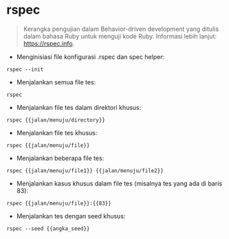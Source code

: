 # rspec

> Kerangka pengujian dalam Behavior-driven development yang ditulis dalam bahasa Ruby untuk menguji kode Ruby.
> Informasi lebih lanjut: <https://rspec.info>.

- Menginisiasi file konfigurasi .rspec dan spec helper:

`rspec --init`

- Menjalankan semua file tes:

`rspec`

- Menjalankan file tes dalam direktori khusus:

`rspec {{jalan/menuju/directory}}`

- Menjalankan file tes khusus:

`rspec {{jalan/menuju/file}}`

- Menjalankan beberapa file tes:

`rspec {{jalan/menuju/file1}} {{jalan/menuju/file2}}`

- Menjalankan kasus khusus dalam file tes (misalnya tes yang ada di baris 83):

`rspec {{jalan/menuju/file}}:{{83}}`

- Menjalankan tes dengan seed khusus:

`rspec --seed {{angka_seed}}`
